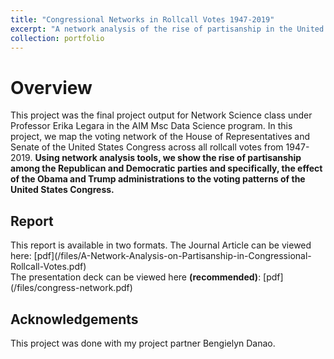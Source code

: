 ```yaml
---
title: "Congressional Networks in Rollcall Votes 1947-2019"
excerpt: "A network analysis of the rise of partisanship in the United States Congress from 1947-2019.<br/><img src='/images/congress-network/congress-network-titlecard.png'>"
collection: portfolio
---
```


<h1>Overview</h1>
<p>This project was the final project output for Network Science class under Professor Erika Legara in the AIM Msc Data Science program. In this project, we map the voting network of the House of Representatives and Senate of the United States Congress across all rollcall votes from 1947-2019. <b>Using network analysis tools, we show the rise of partisanship among the Republican and Democratic parties and specifically, the effect of the Obama and Trump administrations to the voting patterns of the United States Congress.</b></p>

<h2>Report</h2>
This report is available in two formats.
The Journal Article can be viewed here: [pdf](/files/A-Network-Analysis-on-Partisanship-in-Congressional-Rollcall-Votes.pdf)<br/>
The presentation deck can be viewed here <b>(recommended)</b>: [pdf](/files/congress-network.pdf)

<h2>Acknowledgements</h2>
<p>This project was done with my project partner Bengielyn Danao.</p>

